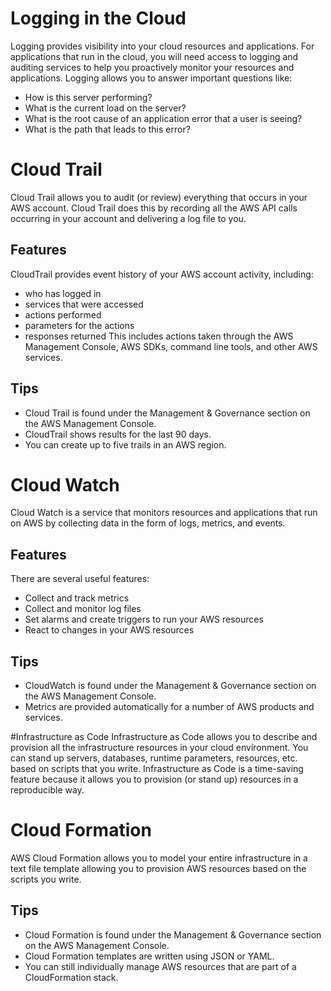 # Logging in the Cloud
Logging provides visibility into your cloud resources and applications. For applications that run in the cloud, you will need access to logging and auditing services to help you proactively monitor your resources and applications.
Logging allows you to answer important questions like:
  - How is this server performing? 
  - What is the current load on the server? 
  - What is the root cause of an application error that a user is seeing? 
  - What is the path that leads to this error? 
  
# Cloud Trail
Cloud Trail allows you to audit (or review) everything that occurs in your AWS account. Cloud Trail does this by recording all the AWS API calls occurring in your account and delivering a log file to you. 
## Features
  CloudTrail provides event history of your AWS account activity, including:
  - who has logged in
  - services that were accessed
  - actions performed
  - parameters for the actions
  - responses returned 
This includes actions taken through the AWS Management Console, AWS SDKs, command line tools, and other AWS services.
## Tips
  - Cloud Trail is found under the Management & Governance section on the AWS Management Console.
  - CloudTrail shows results for the last 90 days.
  - You can create up to five trails in an AWS region.
  
# Cloud Watch
Cloud Watch is a service that monitors resources and applications that run on AWS by collecting data in the form of logs, metrics, and events. 
## Features
  There are several useful features:
  - Collect and track metrics
  - Collect and monitor log files
  - Set alarms and create triggers to run your AWS resources
  - React to changes in your AWS resources
## Tips
  - CloudWatch is found under the Management & Governance section on the AWS Management Console.
  - Metrics are provided automatically for a number of AWS products and services.
  
#Infrastructure as Code
Infrastructure as Code allows you to describe and provision all the infrastructure resources in your cloud environment. You can stand up servers, databases, runtime parameters, resources, etc. based on scripts that you write. Infrastructure as Code is a time-saving feature because it allows you to provision (or stand up) resources in a reproducible way.
# Cloud Formation
AWS Cloud Formation allows you to model your entire infrastructure in a text file template allowing you to provision AWS resources based on the scripts you write. 
## Tips
  - Cloud Formation is found under the Management & Governance section on the AWS Management Console.
  - Cloud Formation templates are written using JSON or YAML. 
  - You can still individually manage AWS resources that are part of a CloudFormation stack.
  

  
